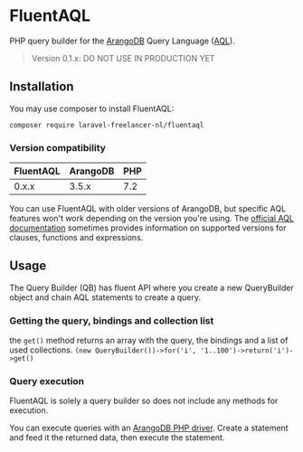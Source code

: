 # FluentAQL

PHP query builder for the [ArangoDB](https://www.arangodb.com) Query Language ([AQL](https://www.arangodb.com/docs/stable/aql/)).

> Version 0.1.x: DO NOT USE IN PRODUCTION YET

## Installation
You may use composer to install FluentAQL:

``` composer require laravel-freelancer-nl/fluentaql ```

### Version compatibility
| FluentAQL           | ArangoDB          | PHP               |
| :------------------ | :---------------- | :---------------- |
| 0.x.x               | 3.5.x             | 7.2               |

You can use FluentAQL with older versions of ArangoDB, but specific AQL features won't work depending on the version 
you're using. The [official AQL documentation](https://www.arangodb.com/docs/stable/aql/) sometimes provides information on 
supported versions for clauses, functions and expressions.

## Usage
The Query Builder (QB) has fluent API where you create a new QueryBuilder object and chain AQL statements to create a query.

### Getting the query, bindings and collection list 
the ``get()`` method returns an array with the query, the bindings and a list of used collections.
```(new QueryBuilder())->for('i', '1..100')->return('i')->get()```

### Query execution
FluentAQL is solely a query builder so does not include any methods for execution.

You can execute queries with an [ArangoDB PHP driver](https://github.com/arangodb/arangodb-php).
Create a statement and feed it the returned data, then execute the statement.